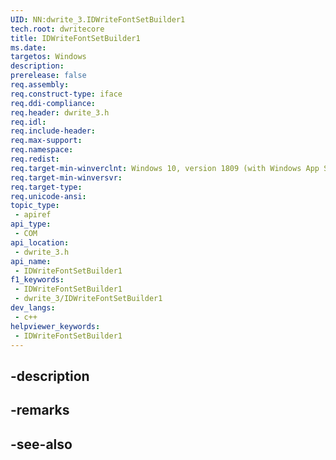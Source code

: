 ```yaml
---
UID: NN:dwrite_3.IDWriteFontSetBuilder1
tech.root: dwritecore
title: IDWriteFontSetBuilder1
ms.date: 
targetos: Windows
description: 
prerelease: false
req.assembly: 
req.construct-type: iface
req.ddi-compliance: 
req.header: dwrite_3.h
req.idl: 
req.include-header: 
req.max-support: 
req.namespace: 
req.redist: 
req.target-min-winverclnt: Windows 10, version 1809 (with Windows App SDK 0.5 or later)
req.target-min-winversvr: 
req.target-type: 
req.unicode-ansi: 
topic_type:
 - apiref
api_type:
 - COM
api_location:
 - dwrite_3.h
api_name:
 - IDWriteFontSetBuilder1
f1_keywords:
 - IDWriteFontSetBuilder1
 - dwrite_3/IDWriteFontSetBuilder1
dev_langs:
 - c++
helpviewer_keywords:
 - IDWriteFontSetBuilder1
---
```


## -description

## -remarks

## -see-also

